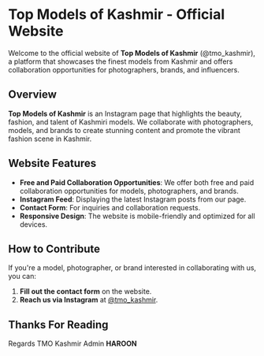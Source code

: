 # Top Models of Kashmir - Official Website

Welcome to the official website of **Top Models of Kashmir** (@tmo_kashmir), a platform that showcases the finest models from Kashmir and offers collaboration opportunities for photographers, brands, and influencers.

## Overview

**Top Models of Kashmir** is an Instagram page that highlights the beauty, fashion, and talent of Kashmiri models. We collaborate with photographers, models, and brands to create stunning content and promote the vibrant fashion scene in Kashmir.

## Website Features

- **Free and Paid Collaboration Opportunities**: We offer both free and paid collaboration opportunities for models, photographers, and brands.
- **Instagram Feed**: Displaying the latest Instagram posts from our page.
- **Contact Form**: For inquiries and collaboration requests.
- **Responsive Design**: The website is mobile-friendly and optimized for all devices.

## How to Contribute

If you're a model, photographer, or brand interested in collaborating with us, you can:

1. **Fill out the contact form** on the website.
2. **Reach us via Instagram** at [@tmo_kashmir](https://www.instagram.com/tmo_kashmir).

## Thanks For Reading
Regards TMO Kashmir Admin **HAROON**
